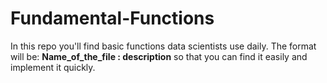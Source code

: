 # Fundamental-Functions
In this repo you'll find basic functions data scientists use daily. The format will be:
__Name_of_the_file : description__
so that you can find it easily and implement it quickly.
